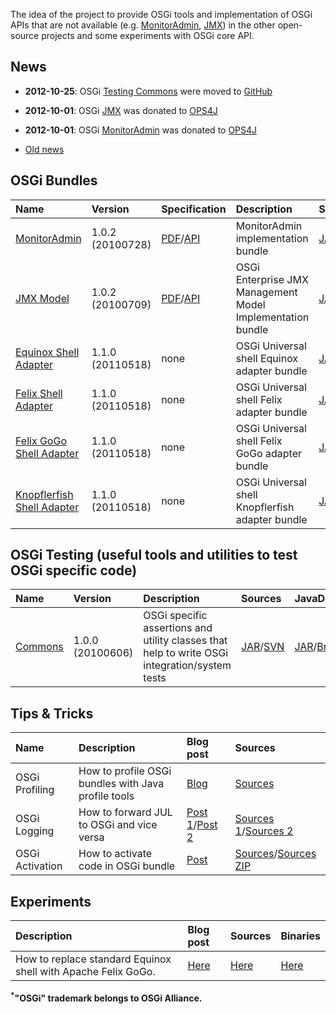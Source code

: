 The idea of the project to provide OSGi tools and implementation of OSGi APIs that are not available (e.g. [MonitorAdmin](MonitorAdmin.md), [JMX](JMX.md)) in the other open-source projects and some experiments with OSGi core API.

## News ##
  * **2012-10-25**: OSGi [Testing Commons](TestingCommons.md) were moved to [GitHub](https://github.com/dpishchukhin/org.knowhowlab.osgi.testing)
  * **2012-10-01**: OSGi [JMX](JMX.md) was donated to [OPS4J](https://github.com/ops4j/org.ops4j.pax.jmx)
  * **2012-10-01**: OSGi [MonitorAdmin](MonitorAdmin.md) was donated to [OPS4J](https://github.com/ops4j/org.ops4j.pax.monitoradmin)

  * [Old news](News.md)

## OSGi Bundles ##

|Name|Version|Specification|Description|Sources|JavaDoc|Maven Artifact|
|:---|:------|:------------|:----------|:------|:------|:-------------|
|[MonitorAdmin](MonitorAdmin.md)|1.0.2 (20100728)|[PDF](http://www.osgi.org/Download/File?url=/download/r4v42/r4.cmpn.pdf)/[API](http://www.osgi.org/javadoc/r4v42/org/osgi/service/monitor/package-summary.html)|MonitorAdmin implementation bundle|[JAR](http://osgilab.googlecode.com/files/monitoradmin-1.0.2-sources.jar)/[SVN](http://osgilab.googlecode.com/svn/tags/monitoradmin-1.0.2)|none   |[org.knowhowlab.osgi:monitoradmin:1.0.2](http://repo2.maven.org/maven2/org/knowhowlab/osgi/monitoradmin/1.0.2/)|
|[JMX Model](JMX.md)|1.0.2 (20100709)|[PDF](http://www.osgi.org/Download/File?url=/download/r4v42/r4.enterprise.pdf)/[API](http://www.osgi.org/javadoc/r4v42/org/osgi/jmx/package-summary.html)|OSGi Enterprise JMX Management Model Implementation bundle|[JAR](http://osgilab.googlecode.com/files/jmx-1.0.2-sources.jar)/[SVN](http://code.google.com/p/osgilab/source/browse/tags/jmx-1.0.2)|[Here](http://osgilab.googlecode.com/svn/tags/jmx-1.0.2/javadoc/index.html)|[org.knowhowlab.osgi:jmx:1.0.2](http://repo2.maven.org/maven2/org/knowhowlab/osgi/jmx/1.0.2/)|
|[Equinox Shell Adapter](UniversalShell.md)|1.1.0 (20110518)|none         |OSGi Universal shell Equinox adapter bundle|[JAR](http://osgilab.googlecode.com/files/equinox-1.1.0-sources.jar)/[SVN](http://osgilab.googlecode.com/svn/tags/equinox-1.1.0/)|none   |[org.knowhowlab.osgi.shell:equinox:1.1.0](http://repo2.maven.org/maven2/org/knowhowlab/osgi/shell/equinox/1.1.0/)|
|[Felix Shell Adapter](UniversalShell.md)|1.1.0 (20110518)|none         |OSGi Universal shell Felix adapter bundle|[JAR](http://osgilab.googlecode.com/files/felix-1.1.0-sources.jar)/[SVN](http://osgilab.googlecode.com/svn/tags/felix-1.1.0/)|none   |[org.knowhowlab.osgi.shell:felix:1.1.0](http://repo2.maven.org/maven2/org/knowhowlab/osgi/shell/felix/1.1.0/)|
|[Felix GoGo Shell Adapter](UniversalShell.md)|1.1.0 (20110518)|none         |OSGi Universal shell Felix GoGo adapter bundle|[JAR](http://osgilab.googlecode.com/files/felix-gogo-1.1.0-sources.jar)/[SVN](http://osgilab.googlecode.com/svn/tags/shell-felix-gogo-1.1.0/)|none   |[org.knowhowlab.osgi.shell:felix-gogo:1.1.0](http://repo2.maven.org/maven2/org/knowhowlab/osgi/shell/felix-gogo/1.1.0/)|
|[Knopflerfish Shell Adapter](UniversalShell.md)|1.1.0 (20110518)|none         |OSGi Universal shell Knopflerfish adapter bundle|[JAR](http://osgilab.googlecode.com/files/knopflerfish-1.1.0-sources.jar)/[SVN](http://osgilab.googlecode.com/svn/tags/shell-knopflerfish-1.1.0/)|none   |[org.knowhowlab.osgi.shell:knopflerfish:1.1.0](http://repo2.maven.org/maven2/org/knowhowlab/osgi/shell/knopflerfish/1.1.0/)|

## OSGi Testing (useful tools and utilities to test OSGi specific code) ##

|Name|Version|Description|Sources|JavaDoc|Maven Artifact|
|:---|:------|:----------|:------|:------|:-------------|
|[Commons](TestingCommons.md)|1.0.0 (20100606)|OSGi specific assertions and utility classes that help to write OSGi integration/system tests|[JAR](http://osgilab.googlecode.com/files/testing.commons-1.0.0-sources.jar)/[SVN](http://osgilab.googlecode.com/svn/tags/testing.commons-1.0.0)|[JAR](http://osgilab.googlecode.com/files/testing.commons-1.0.0-javadoc.jar)/[Browse](http://osgilab.googlecode.com/svn/tags/testing.commons-1.0.0/javadoc/index.html)|[org.osgilab.testing:commons:1.0.0](http://repo2.maven.org/maven2/org/osgilab/testing/commons/1.0.0/)|

## Tips & Tricks ##
|Name|Description|Blog post|Sources|
|:---|:----------|:--------|:------|
|OSGi Profiling|How to profile OSGi bundles with Java profile tools|[Blog](http://blog.knowhowlab.org/2010/03/osgi-tips-osgi-profiling-yourkit.html)|[Sources](http://code.google.com/p/osgilab/source/browse/trunk/org.osgilab.tips/profile/)|
|OSGi Logging|How to forward JUL to OSGi and vice versa|[Post 1](http://blog.knowhowlab.org/2010/03/osgi-tips-osgi-logging-forward-osgi.html)/[Post 2](http://blog.knowhowlab.org/2010/03/osgi-tips-logging-jul-to-osgi-forward.html)|[Sources 1](http://code.google.com/p/osgilab/source/browse/trunk/org.osgilab.tips/logs/osgi2jul/)/[Sources 2](http://code.google.com/p/osgilab/source/browse/trunk/org.osgilab.tips/logs/jul2osgi/)|
|OSGi Activation|How to activate code in OSGi bundle|[Post](http://www.dzone.com/links/r/osgi_tutorial_4_ways_to_activate_code_in_osgi_bun.html)|[Sources](http://code.google.com/p/osgilab/source/browse/trunk/org.osgilab.tips/activation)/[Sources ZIP](http://osgilab.googlecode.com/files/osgi-activation-samples.zip)|

## Experiments ##
|Description|Blog post|Sources|Binaries|
|:----------|:--------|:------|:-------|
|How to replace standard Equinox shell with Apache Felix GoGo.|[Here](http://blog.knowhowlab.org/2010/06/how-to-replace-standard-equinox-shell.html)|[Here](http://code.google.com/p/osgilab/downloads/detail?name=equinox-gogo-adapter-1.0.0-sources.jar)|[Here](http://code.google.com/p/osgilab/downloads/detail?name=equinox-gogo-adapter-1.0.0.jar)|


**<sup>*</sup>"OSGi" trademark belongs to OSGi Alliance.**